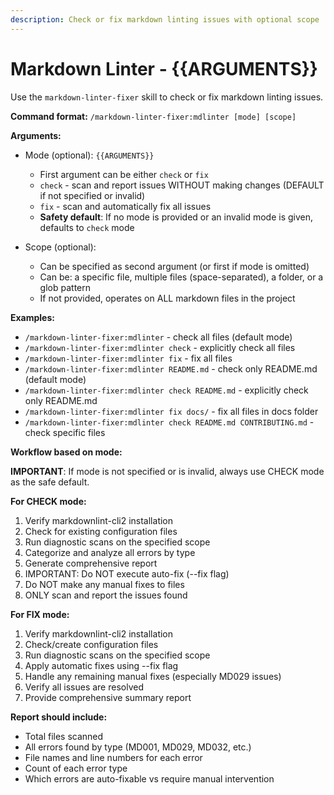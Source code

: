 ```yaml
---
description: Check or fix markdown linting issues with optional scope
---
```


# Markdown Linter - {{ARGUMENTS}}

Use the `markdown-linter-fixer` skill to check or fix markdown linting issues.

**Command format:** `/markdown-linter-fixer:mdlinter [mode] [scope]`

**Arguments:**

- Mode (optional): `{{ARGUMENTS}}`
  - First argument can be either `check` or `fix`
  - `check` - scan and report issues WITHOUT making changes (DEFAULT if not specified or invalid)
  - `fix` - scan and automatically fix all issues
  - **Safety default**: If no mode is provided or an invalid mode is given, defaults to `check` mode

- Scope (optional):
  - Can be specified as second argument (or first if mode is omitted)
  - Can be: a specific file, multiple files (space-separated), a folder, or a glob pattern
  - If not provided, operates on ALL markdown files in the project

**Examples:**

- `/markdown-linter-fixer:mdlinter` - check all files (default mode)
- `/markdown-linter-fixer:mdlinter check` - explicitly check all files
- `/markdown-linter-fixer:mdlinter fix` - fix all files
- `/markdown-linter-fixer:mdlinter README.md` - check only README.md (default mode)
- `/markdown-linter-fixer:mdlinter check README.md` - explicitly check only README.md
- `/markdown-linter-fixer:mdlinter fix docs/` - fix all files in docs folder
- `/markdown-linter-fixer:mdlinter check README.md CONTRIBUTING.md` - check specific files

**Workflow based on mode:**

**IMPORTANT**: If mode is not specified or is invalid, always use CHECK mode as the safe default.

**For CHECK mode:**

1. Verify markdownlint-cli2 installation
2. Check for existing configuration files
3. Run diagnostic scans on the specified scope
4. Categorize and analyze all errors by type
5. Generate comprehensive report
6. IMPORTANT: Do NOT execute auto-fix (--fix flag)
7. Do NOT make any manual fixes to files
8. ONLY scan and report the issues found

**For FIX mode:**

1. Verify markdownlint-cli2 installation
2. Check/create configuration files
3. Run diagnostic scans on the specified scope
4. Apply automatic fixes using --fix flag
5. Handle any remaining manual fixes (especially MD029 issues)
6. Verify all issues are resolved
7. Provide comprehensive summary report

**Report should include:**

- Total files scanned
- All errors found by type (MD001, MD029, MD032, etc.)
- File names and line numbers for each error
- Count of each error type
- Which errors are auto-fixable vs require manual intervention
